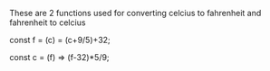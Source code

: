 These are 2 functions used for converting celcius to fahrenheit and fahrenheit to celcius

const f = (c) = (c+9/5)+32;

const c = (f) => (f-32)*5/9;
